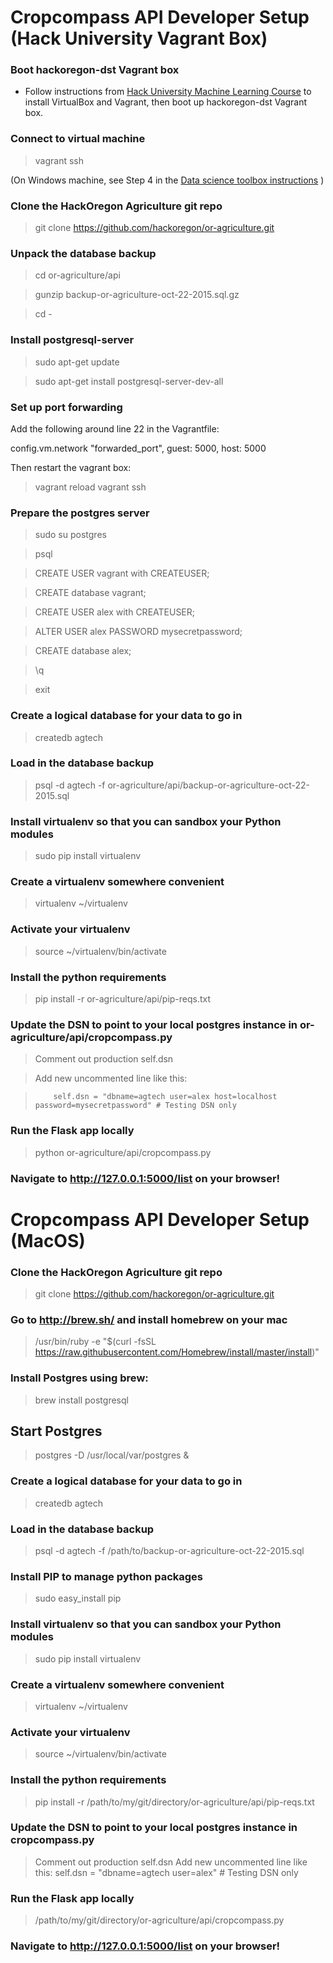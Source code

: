 # Cropcompass API Developer Setup (Hack University Vagrant Box)


### Boot hackoregon-dst Vagrant box

* Follow instructions from [Hack University Machine Learning Course](https://github.com/hackoregon/hack-university-machine-learning/blob/master/docs/install.md) to install VirtualBox and Vagrant, then boot up hackoregon-dst Vagrant box.

### Connect to virtual machine

> vagrant ssh 

(On Windows machine, see Step 4 in the [Data science toolbox instructions](http://datasciencetoolbox.org/) )

### Clone the HackOregon Agriculture git repo
> git clone https://github.com/hackoregon/or-agriculture.git

### Unpack the database backup
> cd or-agriculture/api

> gunzip backup-or-agriculture-oct-22-2015.sql.gz

> cd -

### Install postgresql-server

> sudo apt-get update

> sudo apt-get install postgresql-server-dev-all

### Set up port forwarding
Add the following around line 22 in the Vagrantfile:

config.vm.network "forwarded_port", guest: 5000, host: 5000

Then restart the vagrant box:

> vagrant reload
> vagrant ssh


### Prepare the postgres server
> sudo su postgres 

> psql

> CREATE USER vagrant with CREATEUSER;

> CREATE database vagrant; 

> CREATE USER alex with CREATEUSER;

> ALTER USER alex PASSWORD mysecretpassword;

> CREATE database alex; 

> \q

> exit

### Create a logical database for your data to go in
> createdb agtech

### Load in the database backup
> psql -d agtech -f or-agriculture/api/backup-or-agriculture-oct-22-2015.sql

### Install virtualenv so that you can sandbox your Python modules
> sudo pip install virtualenv

### Create a virtualenv somewhere convenient
> virtualenv ~/virtualenv

### Activate your virtualenv
> source ~/virtualenv/bin/activate

### Install the python requirements
> pip install -r or-agriculture/api/pip-reqs.txt 

### Update the DSN to point to your local postgres instance in or-agriculture/api/cropcompass.py
> Comment out production self.dsn

> Add new uncommented line like this:

>         self.dsn = "dbname=agtech user=alex host=localhost password=mysecretpassword" # Testing DSN only

### Run the Flask app locally
> python or-agriculture/api/cropcompass.py

### Navigate to http://127.0.0.1:5000/list on your browser!


# Cropcompass API Developer Setup (MacOS)

### Clone the HackOregon Agriculture git repo
> git clone https://github.com/hackoregon/or-agriculture.git

### Go to http://brew.sh/ and install homebrew on your mac
> /usr/bin/ruby -e "$(curl -fsSL https://raw.githubusercontent.com/Homebrew/install/master/install)"

### Install Postgres using brew:
> brew install postgresql

## Start Postgres
> postgres -D /usr/local/var/postgres &

### Create a logical database for your data to go in
> createdb agtech

### Load in the database backup
> psql -d agtech -f /path/to/backup-or-agriculture-oct-22-2015.sql

### Install PIP to manage python packages
> sudo easy_install pip

### Install virtualenv so that you can sandbox your Python modules
> sudo pip install virtualenv

### Create a virtualenv somewhere convenient
> virtualenv ~/virtualenv

### Activate your virtualenv
> source ~/virtualenv/bin/activate

### Install the python requirements
> pip install -r /path/to/my/git/directory/or-agriculture/api/pip-reqs.txt

### Update the DSN to point to your local postgres instance in cropcompass.py
> Comment out production self.dsn
> Add new uncommented line like this:
>         self.dsn = "dbname=agtech user=alex" # Testing DSN only


### Run the Flask app locally
> /path/to/my/git/directory/or-agriculture/api/cropcompass.py

### Navigate to http://127.0.0.1:5000/list on your browser!
